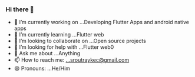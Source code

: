 ### Hi there 👋


- 🔭 I’m currently working on ...Developing Flutter Apps and android native apps
- 🌱 I’m currently learning ...Flutter web
- 👯 I’m looking to collaborate on ...Open source projects
- 🤔 I’m looking for help with ...Flutter web0
- 💬 Ask me about ...Anything
- 📫 How to reach me: ...sroutraykec@gmail.com
- 😄 Pronouns: ...He/Him


